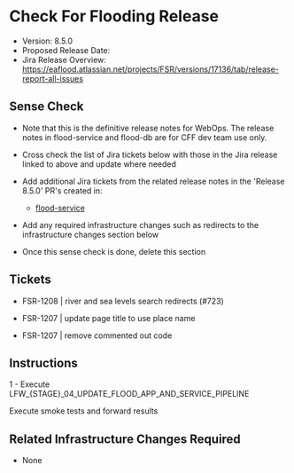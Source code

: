 # Check For Flooding Release

* Version: 8.5.0
* Proposed Release Date: 
* Jira Release Overview: https://eaflood.atlassian.net/projects/FSR/versions/17136/tab/release-report-all-issues

## Sense Check

* Note that this is the definitive release notes for WebOps. The release notes in flood-service and flood-db are for CFF dev team use only.
* Cross check the list of Jira tickets below with those in the Jira release linked to above and update where needed
* Add additional Jira tickets from the related release notes in the 'Release 8.5.0' PR's created in:
  * [flood-service](https://github.com/DEFRA/flood-service)

* Add any required infrastructure changes such as redirects to the infrastructure changes section below
* Once this sense check is done, delete this section

## Tickets


  
  * FSR-1208 | river and sea levels search redirects (#723)
  
  * FSR-1207 | update page title to use place name
  
  * FSR-1207 | remove commented out code
  


## Instructions


  1 - Execute LFW_{STAGE}_04_UPDATE_FLOOD_APP_AND_SERVICE_PIPELINE


Execute smoke tests and forward results

## Related Infrastructure Changes Required

* None
